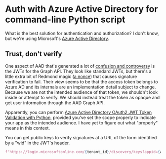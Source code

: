 # Auth with Azure Active Directory for command-line Python script

What is the best solution for authentication and authorization? I don't know, but we're using Microsoft's [Azure Active Directory][1].


## Trust, don't verify

One aspect of AAD that's generated a lot of [confusion and controversy][2] is the JWTs for the Graph API. They look like standard JWTs, but there's a little extra bit of Redmond magic ([a nonce][4]) that causes signature verification to fail. Their view seems to be that the access token belongs to Azure AD and its internals are an implementation detail subject to change. Because we are not the intended audience of that token, we shouldn't look inside or attempt to verify. We should instead treat the token as opaque and get user information through the AAD Graph API.

Apparently, you can perform [Azure Active Directory OAuth2 JWT Token Validation with Python][3], provided you've set the scope properly to indicate your app as the intended audience. I have yet to figure out what "properly" means in this context.

You can get public keys to verify signatures at a URL of the form identified by a "wid" in the JWT's header.

```py
f"https://login.microsoftonline.com/{tenant_id}/discovery/keys?appid={app_id}"
```


[1]: https://docs.microsoft.com/en-us/azure/active-directory/develop/
[2]: https://github.com/AzureAD/azure-activedirectory-identitymodel-extensions-for-dotnet/issues/609
[3]: https://aboutsimon.com/blog/2017/12/05/Azure-ActiveDirectory-JWT-Token-Validation-With-Python.html
[4]: https://github.com/AzureAD/microsoft-authentication-library-for-js/issues/815
[5]: https://docs.python.org/3/library/http.server.html
[6]: https://pyjwt.readthedocs.io/en/stable/index.html
[7]: https://docs.microsoft.com/en-us/azure/active-directory/hybrid/how-to-connect-fed-group-claims

